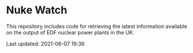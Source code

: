 # Nuke Watch

This repository includes code for retrieving the latest information available on the output of EDF nuclear power plants in the UK.

Last updated: 2021-06-07 19:36